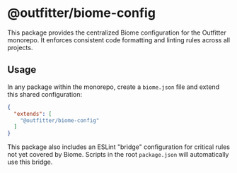 # @outfitter/biome-config

This package provides the centralized Biome configuration for the Outfitter monorepo. It enforces consistent code formatting and linting rules across all projects.

## Usage

In any package within the monorepo, create a `biome.json` file and extend this shared configuration:

```json
{
  "extends": [
    "@outfitter/biome-config"
  ]
}
```

This package also includes an ESLint "bridge" configuration for critical rules not yet covered by Biome. Scripts in the root `package.json` will automatically use this bridge.

